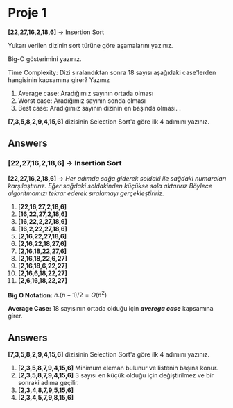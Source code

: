# Proje 1
**[22,27,16,2,18,6]** -> Insertion Sort

Yukarı verilen dizinin sort türüne göre aşamalarını yazınız.

Big-O gösterimini yazınız.

Time Complexity: Dizi sıralandıktan sonra 18 sayısı aşağıdaki case'lerden hangisinin kapsamına girer? Yazınız

1. Average case: Aradığımız sayının ortada olması
2. Worst case: Aradığımız sayının sonda olması
3. Best case: Aradığımız sayının dizinin en başında olması.
.



**[7,3,5,8,2,9,4,15,6]** dizisinin Selection Sort'a göre ilk 4 adımını yazınız.

## Answers
### **[22,27,16,2,18,6]** -> Insertion Sort
**[22,27,16,2,18,6]** -> *Her adımda sağa giderek soldaki ile sağdaki numaraları karşılaştırırız. Eğer sağdaki soldakinden küçükse sola aktarırız Böylece algoritmamızı tekrar ederek sıralamayı gerçekleştiririz.*
1. **[22,16,27,2,18,6]** 
2. **[16,22,27,2,18,6]** 
3. **[16,22,2,27,18,6]** 
4. **[16,2,22,27,18,6]** 
5. **[2,16,22,27,18,6]**
6. **[2,16,22,18,27,6]**
7. **[2,16,18,22,27,6]**
8. **[2,16,18,22,6,27]**
9. **[2,16,18,6,22,27]**
10. **[2,16,6,18,22,27]**
11. **[2,6,16,18,22,27]**

**Big O Notation:** $n . (n-1) / 2 = O(n^2)$

**Average Case:** 18 sayısının ortada olduğu için ***averega case*** kapsamına girer.


## Answers
**[7,3,5,8,2,9,4,15,6]** dizisinin Selection Sort'a göre ilk 4 adımını yazınız.

1. **[2,3,5,8,7,9,4,15,6]** Minimum eleman bulunur ve listenin başına konur.
2. **[2,3,5,8,7,9,4,15,6]** 3 sayısı en küçük olduğu için değiştirilmez ve bir sonraki adıma geçilir.
3. **[2,3,4,8,7,9,5,15,6]** 
4. **[2,3,4,5,7,9,8,15,6]**

